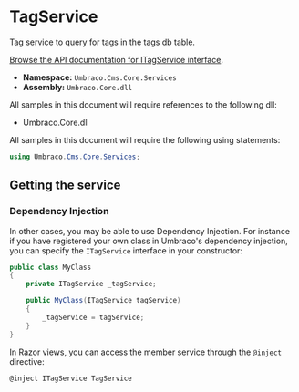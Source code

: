 # TagService

Tag service to query for tags in the tags db table.

[Browse the API documentation for ITagService interface](https://apidocs.umbraco.com/v12/csharp/api/Umbraco.Cms.Core.Services.ITagService.html).

* **Namespace:** `Umbraco.Cms.Core.Services`
* **Assembly:** `Umbraco.Core.dll`

All samples in this document will require references to the following dll:

* Umbraco.Core.dll

All samples in this document will require the following using statements:

```csharp
using Umbraco.Cms.Core.Services;
```

## Getting the service

### Dependency Injection

In other cases, you may be able to use Dependency Injection. For instance if you have registered your own class in Umbraco's dependency injection, you can specify the `ITagService` interface in your constructor:

```csharp
public class MyClass
{
    private ITagService _tagService;

	public MyClass(ITagService tagService)
	{
		_tagService = tagService;
	}
}
```

In Razor views, you can access the member service through the `@inject` directive:

```csharp
@inject ITagService TagService
```